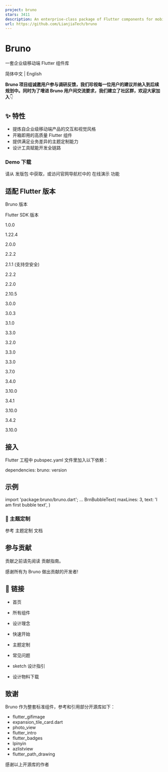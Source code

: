```yaml
---
project: bruno
stars: 3411
description: An enterprise-class package of Flutter components for mobile applications. ( Bruno 是基于一整套设计体系的 Flutter 组件库。)
url: https://github.com/LianjiaTech/bruno
---
```


Bruno
=====

一套企业级移动端 Flutter 组件库

简体中文 | English

**Bruno 项目组诚邀用户参与调研反馈，我们珍视每一位用户的建议并纳入到后续规划中。同时为了增进 Bruno 用户间交流要求，我们建立了社区群，欢迎大家加入**👇

✨ 特性
----

-   提炼自企业级移动端产品的交互和视觉风格
-   开箱即用的高质量 Flutter 组件
-   提供满足业务差异的主题定制能力
-   设计工具赋能开发全链路

### Demo 下载

请从 发版包 中获取，或访问官网导航栏中的 在线演示 功能

适配 Flutter 版本
-------------

Bruno 版本

Flutter SDK 版本

1.0.0

1.22.4

2.0.0

2.2.2

2.1.1 (支持空安全)

2.2.2

2.2.0

2.10.5

3.0.0

3.0.3

3.1.0

3.3.0

3.2.0

3.3.0

3.3.0

3.7.0

3.4.0

3.10.0

3.4.1

3.10.0

3.4.2

3.10.0

接入
--

Flutter 工程中 pubspec.yaml 文件里加入以下依赖：

dependencies:
  bruno: version
     

示例
--

import 'package:bruno/bruno.dart';
...
BrnBubbleText(
  maxLines: 3,
  text: 'I am first bubble text',
)

### 🌈 主题定制

参考 主题定制 文档

参与贡献
----

贡献之前请先阅读 贡献指南。

感谢所有为 Bruno 做出贡献的开发者!

🔗 链接
-----

-   首页
    
-   所有组件
    
-   设计理念
    
-   快速开始
    
-   主题定制
    
-   常见问题
    
-   sketch 设计指引
    
-   设计物料下载
    

致谢
--

Bruno 作为整套标准组件，参考和引用部分开源库如下：

-   flutter\_gifimage
-   expansion\_tile\_card.dart
-   photo\_view
-   flutter\_intro
-   flutter\_badges
-   lpinyin
-   azlistview
-   flutter\_path\_drawing

感谢以上开源库的作者
